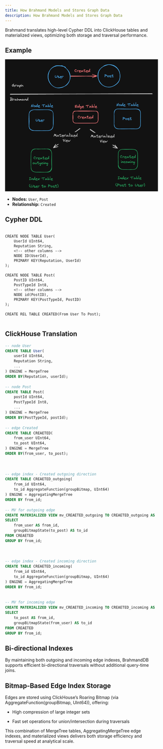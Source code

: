 ```yaml
---
title: How Brahmand Models and Stores Graph Data
description: How Brahmand Models and Stores Graph Data
---
```

<!-- ---
title: How Brahmand model and store graph data? 
description: How Brahmand model and store graph data?
---


Let's take the same example with 
* 2 Nodes - User and Post 
* 1 Relationship - Created
  
![Graph Example](./graph_example.png) -->



Brahmand translates high-level Cypher DDL into ClickHouse tables and materialized views, optimizing both storage and traversal performance.

## Example

![Graph Example](./graph_example.png)

- **Nodes:** `User`, `Post`  
- **Relationship:** `Created`

## Cypher DDL
```cypher

CREATE NODE TABLE User(
    UserId UInt64,
    Reputation String,
    <!-- other columns -->
    NODE ID(UserId),
    PRIMARY KEY(Reputation, UserId)
);

CREATE NODE TABLE Post(
    PostID UInt64,
    PostTypeId Int8,
    <!-- other columns -->
    NODE id(PostID),
    PRIMARY KEY(PostTypeId, PostID)
);

CREATE REL TABLE CREATED(From User To Post);


```
## ClickHouse Translation

```sql
-- node User
CREATE TABLE User(
    userId UInt64,
    Reputation String,
    ...
) ENGINE = MergeTree
ORDER BY(Reputation, userId);

-- node Post
CREATE TABLE Post(
    postId UInt64,
    PostTypeId Int8,
    ...
) ENGINE = MergeTree
ORDER BY(PostTypeId, postId);

-- edge Created
CREATE TABLE CREAETED(
    from_user UInt64,
    to_post UInt64,
) ENGINE = MergeTree
ORDER BY(from_user, to_post);



-- edge index - Created outgoing direction
CREATE TABLE CREAETED_outgoing(
    from_id UInt64,
    to_id AggregateFunction(groupBitmap, UInt64)
) ENGINE = AggregatingMergeTree
ORDER BY from_id; 

-- MV for outgoing edge
CREATE MATERIALIZED VIEW mv_CREAETED_outgoing TO CREAETED_outgoing AS 
SELECT 
    from_user AS from_id,
    groupBitmapState(to_post) AS to_id
FROM CREAETED
GROUP BY from_id;



-- edge index - Created incoming direction
CREATE TABLE CREAETED_incoming(
    from_id UInt64,
    to_id AggregateFunction(groupBitmap, UInt64)
) ENGINE = AggregatingMergeTree
ORDER BY from_id; 


-- MV for incoming edge
CREATE MATERIALIZED VIEW mv_CREAETED_incoming TO CREAETED_incoming AS 
SELECT 
    to_post AS from_id,
    groupBitmapState(from_user) AS to_id
FROM CREAETED
GROUP BY from_id;


```

## Bi-directional Indexes
By maintaining both outgoing and incoming edge indexes, BrahmandDB supports efficient bi-directional traversals without additional query-time joins.

## Bitmap-Based Edge Index Storage

Edges are stored using ClickHouse’s Roaring Bitmap (via AggregateFunction(groupBitmap, UInt64)), offering:

* High compression of large integer sets

* Fast set operations for union/intersection during traversals

This combination of MergeTree tables, AggregatingMergeTree edge indexes, and materialized views delivers both storage efficiency and traversal speed at analytical scale.

<!-- Another important thing is we are storing the edge list in bitmaps. ClickHouse uses Roaring Bitmaps under the hood which are very efficient in storing large number of integers and it is optimized for set operations. This is crucial optimization for graph traversals. -->